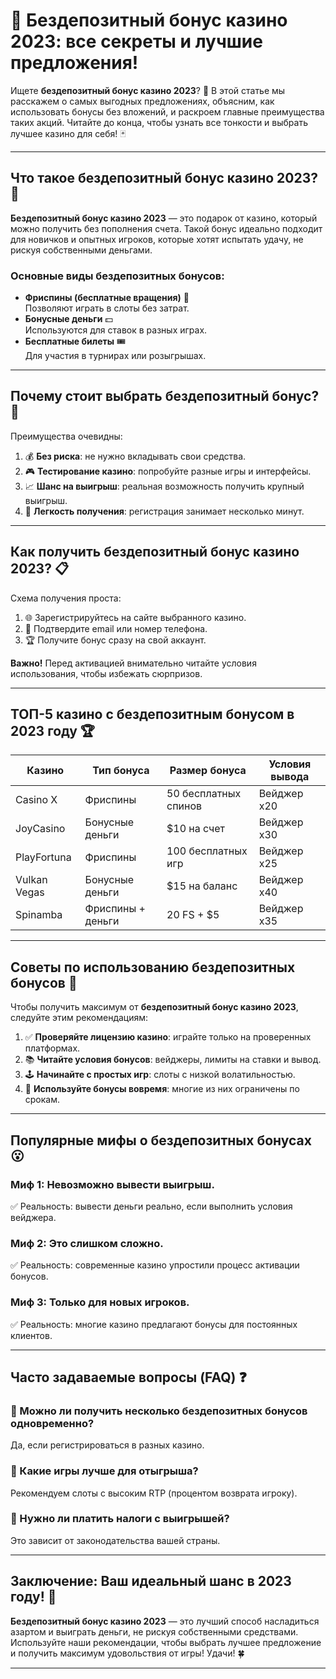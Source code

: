 # 🎰 Бездепозитный бонус казино 2023: все секреты и лучшие предложения!

Ищете **бездепозитный бонус казино 2023**? 🎁 В этой статье мы расскажем о самых выгодных предложениях, объясним, как использовать бонусы без вложений, и раскроем главные преимущества таких акций. Читайте до конца, чтобы узнать все тонкости и выбрать лучшее казино для себя! 🃏

---

## Что такое бездепозитный бонус казино 2023? 💸

**Бездепозитный бонус казино 2023** — это подарок от казино, который можно получить без пополнения счета. Такой бонус идеально подходит для новичков и опытных игроков, которые хотят испытать удачу, не рискуя собственными деньгами.

### Основные виды бездепозитных бонусов:
- **Фриспины (бесплатные вращения)** 🎡  
  Позволяют играть в слоты без затрат.
- **Бонусные деньги** 💵  
  Используются для ставок в разных играх.
- **Бесплатные билеты** 🎟  
  Для участия в турнирах или розыгрышах.

---

## Почему стоит выбрать бездепозитный бонус? 🎲

Преимущества очевидны:  
1. 💰 **Без риска**: не нужно вкладывать свои средства.  
2. 🎮 **Тестирование казино**: попробуйте разные игры и интерфейсы.  
3. 📈 **Шанс на выигрыш**: реальная возможность получить крупный выигрыш.  
4. 🔄 **Легкость получения**: регистрация занимает несколько минут.

---

## Как получить бездепозитный бонус казино 2023? 📋

Схема получения проста:  
1. 🌐 Зарегистрируйтесь на сайте выбранного казино.  
2. 📧 Подтвердите email или номер телефона.  
3. 🏆 Получите бонус сразу на свой аккаунт.  

**Важно!** Перед активацией внимательно читайте условия использования, чтобы избежать сюрпризов.

---

## ТОП-5 казино с бездепозитным бонусом в 2023 году 🏆

| Казино            | Тип бонуса       | Размер бонуса       | Условия вывода        |
|--------------------|------------------|---------------------|-----------------------|
| Casino X          | Фриспины         | 50 бесплатных спинов| Вейджер x20          |
| JoyCasino         | Бонусные деньги  | $10 на счет         | Вейджер x30          |
| PlayFortuna       | Фриспины         | 100 бесплатных игр  | Вейджер x25          |
| Vulkan Vegas      | Бонусные деньги  | $15 на баланс       | Вейджер x40          |
| Spinamba          | Фриспины + деньги| 20 FS + $5          | Вейджер x35          |

---

## Советы по использованию бездепозитных бонусов 🔑

Чтобы получить максимум от **бездепозитный бонус казино 2023**, следуйте этим рекомендациям:

1. ✅ **Проверяйте лицензию казино**: играйте только на проверенных платформах.  
2. 📚 **Читайте условия бонусов**: вейджеры, лимиты на ставки и вывод.  
3. 🕹 **Начинайте с простых игр**: слоты с низкой волатильностью.  
4. 🧾 **Используйте бонусы вовремя**: многие из них ограничены по срокам.

---

## Популярные мифы о бездепозитных бонусах 😮

### Миф 1: Невозможно вывести выигрыш.  
✅ Реальность: вывести деньги реально, если выполнить условия вейджера.

### Миф 2: Это слишком сложно.  
✅ Реальность: современные казино упростили процесс активации бонусов.

### Миф 3: Только для новых игроков.  
✅ Реальность: многие казино предлагают бонусы для постоянных клиентов.

---

## Часто задаваемые вопросы (FAQ) ❓

### 🎯 Можно ли получить несколько бездепозитных бонусов одновременно?  
Да, если регистрироваться в разных казино.

### 🎯 Какие игры лучше для отыгрыша?  
Рекомендуем слоты с высоким RTP (процентом возврата игроку).

### 🎯 Нужно ли платить налоги с выигрышей?  
Это зависит от законодательства вашей страны.

---

## Заключение: Ваш идеальный шанс в 2023 году! 🎉

**Бездепозитный бонус казино 2023** — это лучший способ насладиться азартом и выиграть деньги, не рискуя собственными средствами. Используйте наши рекомендации, чтобы выбрать лучшее предложение и получить максимум удовольствия от игры! Удачи! 🍀

---

